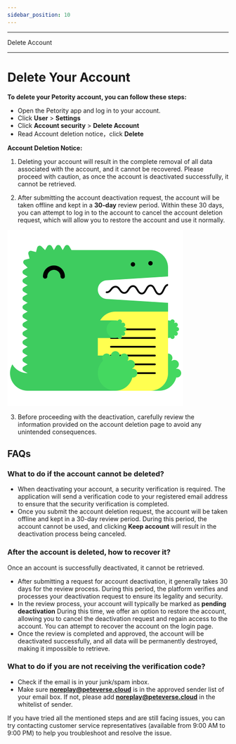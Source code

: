 ```yaml
---
sidebar_position: 10
---
```


***
Delete Account
***

# Delete Your Account
**To delete your Petority account, you can follow these steps:**
+ Open the Petority app and log in to your account.
+ Click **User** > **Settings**
+ Click **Account security** > **Delete Account**
+ Read Account deletion notice，click **Delete**

**Account Deletion Notice:**

1. Deleting your account will result in the complete removal of all data associated with the account, and it cannot be recovered. Please proceed with caution, as once the account is deactivated successfully, it cannot be retrieved.

2. After submitting the account deactivation request, the account will be taken offline and kept in a **30-day** review period. Within these 30 days, you can attempt to log in to the account to cancel the account deletion request, which will allow you to restore the account and use it normally.

![recover account](/img/logo.svg)

3. Before proceeding with the deactivation, carefully review the information provided on the account deletion page to avoid any unintended consequences.
## FAQs
### What to do if the account cannot be deleted?
+ When deactivating your account, a security verification is required. The application will send a verification code to your registered email address to ensure that the security verification is completed.
+ Once you submit the account deletion request, the account will be taken offline and kept in a 30-day review period. During this period, the account cannot be used, and clicking **Keep account** will result in the deactivation process being canceled.
### After the account is deleted, how to recover it?

Once an account is successfully deactivated, it cannot be retrieved.

+ After submitting a request for account deactivation, it generally takes 30 days for the review process. During this period, the platform verifies and processes your deactivation request to ensure its legality and security.
+ In the review process, your account will typically be marked as **pending deactivation**  During this time, we offer an option to restore the account, allowing you to cancel the deactivation request and regain access to the account. You can attempt to recover the account on the login page.
+ Once the review is completed and approved, the account will be deactivated successfully, and all data will be permanently destroyed, making it impossible to retrieve.
### What to do if you are not receiving the verification code?
+ Check if the email is in your junk/spam inbox.
+ Make sure **noreplay@peteverse.cloud** is in the approved sender list of your email box. If not, please add **noreplay@peteverse.cloud** in the whitelist of sender.

If you have tried all the mentioned steps and are still facing issues, you can try contacting customer service representatives (available from 9:00 AM to 9:00 PM) to help you troubleshoot and resolve the issue. 
 

